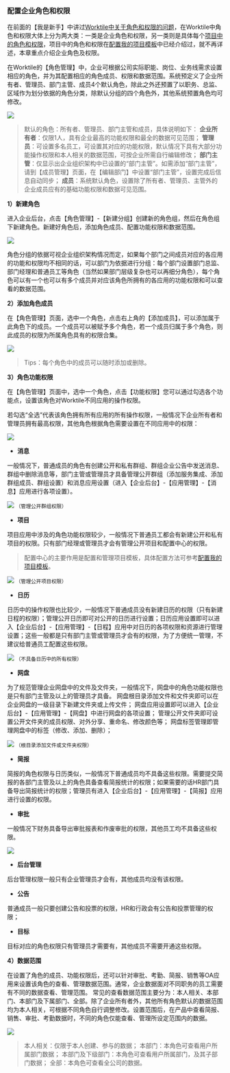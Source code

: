 ### 配置企业角色和权限

在前面的【我是新手】中讲过[Worktile中关于角色和权限的问题](/help/new/roles-limits.md)，在Worktile中角色和权限大体上分为两大类：一类是企业角色和权限，另一类则是具体每个[项目中的角色和权限](/senior/create.md#2.2-安全性&通知、提醒)，项目中的角色和权限在[配置我的项目模板](/senior/create.md)中已经介绍过，就不再详述，本章重点介绍企业角色及权限。

在Worktile的【角色管理】中，企业可根据公司实际职能、岗位、业务线需求设置相应的角色，并为其配置相应的角色成员、权限和数据范围。系统预定义了企业所有者、管理员、部门主管、成员4个默认角色，除此之外还预置了以职务、总监、区域作为划分依据的角色分类，除默认分组的四个角色外，其他系统预置角色均可修改。

![](/assets/角色管理-默认角色.png)

> 默认的角色：所有者、管理员、部门主管和成员，具体说明如下：
**企业所有者**：仅限1人，具有企业最高的功能权限和最全的数据可见范围；
**管理员**：可设置多名员工，可设置其对应的功能权限，默认情况下具有大部分功能操作权限和本人相关的数据范围，可按企业所需自行编辑修改；
**部门主管**：仅显示出企业组织架构中已设置的“部门主管”。如需添加“部门主管”，请到【成员管理】页面，在【编辑部门】中设置“部门主管”，设置完成后信息自动同步；
**成员**：系统默认角色，设置除了所有者、管理员、主管外的企业成员应有的基础功能权限和数据可见范围。

**1）新建角色**

进入企业后台，点击【角色管理】-【新建分组】创建新的角色组，然后在角色组下新建角色。新建好角色后，添加角色成员、配置功能权限和数据范围。

![](/assets/角色管理-角色分组.png)

角色分组的依据可视企业组织架构情况而定，如果每个部门之间成员对应的各应用的功能和权限均不相同的话，可以部门为依据进行分组：每个部门设置部门总监、部门经理和普通员工等角色（当然如果部门层级复杂也可以再细分角色），每个角色可以有一个也可以有多个成员并对应该角色所拥有的各应用的功能权限和可以查看的数据范围。

**2）添加角色成员**

在【角色管理】页面，选中一个角色，点击右上角的【添加成员】，可以添加属于此角色下的成员。一个成员可以被赋予多个角色，若一个成员归属于多个角色，则此成员的权限为所属角色具有的权限合集。

![](/assets/角色管理-角色成员.png)

> Tips：每个角色中的成员可以随时添加或删除。

**3）角色功能权限**

在【角色管理】页面中，选中一个角色，点击【功能权限】您可以通过勾选各个功能点，设置该角色对Worktile不同应用的操作权限。

若勾选“全选”代表该角色拥有所有应用的所有操作权限，一般情况下企业所有者和管理员拥有最高权限，其他角色根据角色需要设置在不同应用中的权限：

![](/assets/角色管理-功能权限.png)

* **消息**

一般情况下，普通成员的角色有创建公开和私有群组、群组企业公告中发送消息、群组中删除消息等，部门主管或管理员才具备管理公开群组（添加服务集成、添加群组成员、群组设置）和消息应用设置（进入【企业后台】-【应用管理】-【消息】应用进行各项设置）。

![](/assets/角色管理-消息公开群组管理.png)
`（管理公开群组权限）`

* **项目**

项目应用中涉及的角色功能权限较少，一般情况下普通员工都会有新建公开和私有项目的权限。只有部门经理或管理员才会有管理公开项目和配置中心的权限。

> 配置中心的主要作用是配置和管理项目模板，具体配置方法可参考[配置我的项目模板](/senior/create.md)。

![](/assets/角色管理-管理公开项目权限.png)
`（管理公开项目权限）`

* **日历**

日历中的操作权限也比较少，一般情况下普通成员没有新建日历的权限（只有新建日程的权限）；管理公开日历即可对公开的日历进行设置；日历应用设置即可以进入【企业后台】-【应用管理】-【日程】应用中对日历的各项权限和资源进行管理设置；这些一般都是只有部门主管或管理员才会有的权限，为了方便统一管理，不建议给普通员工配置这些权限。

![](/assets/角色管理-日历功能权限.png)
`（不具备日历中的所有权限）`

* **网盘**

为了规范管理企业网盘中的文件及文件夹，一般情况下，网盘中的角色功能权限也是只有部门主管及以上的管理员才具备。
网盘根目录添加文件和文件夹即可以在企业网盘的一级目录下新建文件夹或上传文件；
网盘应用设置即可以进入【企业后台】-【应用管理】-【网盘】中进行网盘的各项设置；
管理公开文件夹即可设置公开文件夹的成员权限、对外分享、重命名、修改颜色等；
网盘标签管理即管理网盘中的标签（修改、添加、删除）；

![](/assets/角色管理-根目录文件权限.png)
`（根目录添加文件或文件夹权限）`

* **简报**

简报的角色权限与日历类似，一般情况下普通成员均不具备这些权限。需要提交简报的各部门主管及以上的角色具备查看简报统计的权限；如果需要的话HR部门具备导出简报统计的权限；管理员有进入【企业后台】-【应用管理】-【简报】应用进行设置的权限。

* **审批**

一般情况下财务具备导出审批报表和作废审批的权限，其他员工均不具备这些权限。

![](/assets/角色管理-角色功能权限.png)

* **后台管理**

后台管理权限一般只有企业管理员才会有，其他成员均没有该权限。

* **公告**

普通成员一般只要创建公告和投票的权限，HR和行政会有公告和投票管理的权限；

* **目标**

目标对应的角色权限只有管理员才需要有，其他成员不需要开通这些权限。

**4）数据范围**

在设置了角色的成员、功能权限后，还可以针对审批、考勤、简报、销售等OA应用来设置该角色的查看、管理数据范围。通常，企业数据面对不同职务的员工需要有不同的数据查看、管理范围。
常见的查看数据范围主要分为：本人相关、本部门、本部门及下属部门、全部。除了企业所有者外，其他所有角色默认的数据范围均为本人相关，可根据不同角色自行调整修改。设置范围后，在产品中查看简报、销售、审批、考勤数据时，不同的角色仅能查看、管理所设定范围内的数据。

![](/assets/角色管理-数据范围.png)

> 本人相关：仅限于本人创建、参与的数据；
本部门：本角色可查看用户所属部门数据；
本部门及下级部门：本角色可查看用户所属部门，及其子部门数据；
全部：本角色可查看全公司的数据。




















